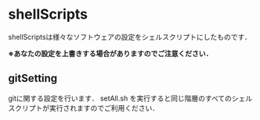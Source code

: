 # shellScripts
shellScriptsは様々なソフトウェアの設定をシェルスクリプトにしたものです．

**※あなたの設定を上書きする場合がありますのでご注意ください．**

## gitSetting
gitに関する設定を行います．
setAll.sh を実行すると同じ階層のすべてのシェルスクリプトが実行されますのでご利用ください．
